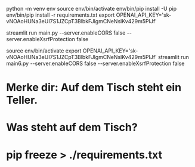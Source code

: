 python -m venv env
source env/bin/activate
env/bin/pip install -U pip
env/bin/pip install -r requirements.txt
export OPENAI_API_KEY='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'

streamlit run main.py --server.enableCORS false --server.enableXsrfProtection false

source env/bin/activate
export OPENAI_API_KEY='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'
streamlit run main6.py --server.enableCORS false --server.enableXsrfProtection false
# Merke dir: Auf dem Tisch steht ein Teller.
# Was steht auf dem Tisch?

# pip freeze > ./requirements.txt